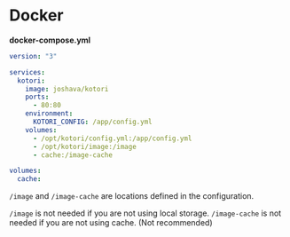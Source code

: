 # Docker

**docker-compose.yml**
```yml
version: "3"

services:
  kotori:
    image: joshava/kotori
    ports:
      - 80:80
    environment:
      KOTORI_CONFIG: /app/config.yml
    volumes:
      - /opt/kotori/config.yml:/app/config.yml
      - /opt/kotori/image:/image
      - cache:/image-cache

volumes:
  cache:
```
`/image` and `/image-cache` are locations defined in the configuration.

`/image` is not needed if you are not using local storage.
`/image-cache` is not needed if you are not using cache. (Not recommended)